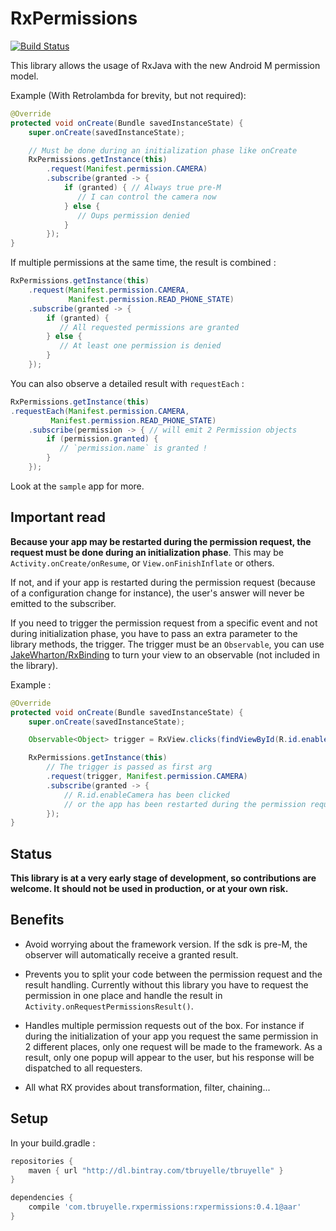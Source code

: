 # RxPermissions

[![Build Status](https://api.travis-ci.org/tbruyelle/RxPermissions.svg?branch=master)](https://travis-ci.org/tbruyelle/RxPermissions)

This library allows the usage of RxJava with the new Android M permission model.

Example (With Retrolambda for brevity, but not required):

```java
@Override
protected void onCreate(Bundle savedInstanceState) {
    super.onCreate(savedInstanceState);

    // Must be done during an initialization phase like onCreate
    RxPermissions.getInstance(this)
        .request(Manifest.permission.CAMERA)
        .subscribe(granted -> {
            if (granted) { // Always true pre-M
               // I can control the camera now
            } else {
               // Oups permission denied
            }
        });
}
```

If multiple permissions at the same time, the result is combined :

```java
RxPermissions.getInstance(this)
    .request(Manifest.permission.CAMERA,
             Manifest.permission.READ_PHONE_STATE)
    .subscribe(granted -> {
        if (granted) {
           // All requested permissions are granted
        } else {
           // At least one permission is denied
        }
    });
```

You can also observe a detailed result with `requestEach` :

```java
RxPermissions.getInstance(this)
.requestEach(Manifest.permission.CAMERA,
         Manifest.permission.READ_PHONE_STATE)
    .subscribe(permission -> { // will emit 2 Permission objects
        if (permission.granted) {
           // `permission.name` is granted !
        }
    });
```

Look at the `sample` app for more.

## Important read

**Because your app may be restarted during the permission request, the request must be done 
during an initialization phase**. This may be `Activity.onCreate/onResume`, or `View.onFinishInflate` or others.

If not, and if your app is restarted during the permission request (because of a configuration change for instance),
the user's answer will never be emitted to the subscriber.

If you need to trigger the permission request from a specific event and not during initialization phase, you have
to pass an extra parameter to the library methods, the trigger.
The trigger must be an `Observable`, you can use  [JakeWharton/RxBinding](https://github.com/JakeWharton/RxBinding)
to turn your view to an observable (not included in the library).

Example :

```java
@Override
protected void onCreate(Bundle savedInstanceState) {
    super.onCreate(savedInstanceState);

    Observable<Object> trigger = RxView.clicks(findViewById(R.id.enableCamera));

    RxPermissions.getInstance(this)
        // The trigger is passed as first arg
        .request(trigger, Manifest.permission.CAMERA)
        .subscribe(granted -> {
            // R.id.enableCamera has been clicked
            // or the app has been restarted during the permission request.
        });
}
```


## Status

**This library is at a very early stage of development, so contributions are welcome.
It should not be used in production, or at your own risk.**

## Benefits

- Avoid worrying about the framework version. If the sdk is pre-M, the observer will automatically receive a granted result.

- Prevents you to split your code between the permission request and the result handling.
Currently without this library you have to request the permission in one place and handle the result in `Activity.onRequestPermissionsResult()`.

- Handles multiple permission requests out of the box.
For instance if during the initialization of your app you request the same permission in 2 different places, only one request will
be made to the framework. As a result, only one popup will appear to the user, but his response will be dispatched to all requesters.

- All what RX provides about transformation, filter, chaining...

## Setup

In your build.gradle :

```gradle
repositories {
    maven { url "http://dl.bintray.com/tbruyelle/tbruyelle" }
}

dependencies {
    compile 'com.tbruyelle.rxpermissions:rxpermissions:0.4.1@aar'
}
```
